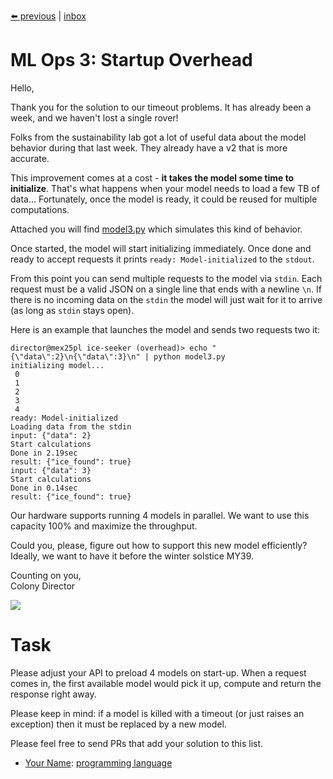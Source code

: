 [⬅️ previous](exercise2.md) | [inbox](readme.md) 

# ML Ops 3: Startup Overhead

Hello,

Thank you for the solution to our timeout problems. It has already been a week, and we haven't lost a single rover!

Folks from the sustainability lab got a lot of useful data about the
model behavior during that last week. They already have a v2 that is more accurate.

This improvement comes at a cost - **it takes the model some time to initialize**. That's what happens when your model 
needs to load a few TB of data... Fortunately, once the model is ready, it could be reused for multiple computations. 

Attached you will find [model3.py](model3.py) which simulates this kind of behavior.

Once started, the model will start initializing immediately. Once done and ready to accept requests
it prints `ready: Model-initialized` to the `stdout`.

From this point you can send multiple requests to the model via `stdin`. Each request must be a valid JSON on a single line 
that ends with a newline `\n`. If there is no incoming data on the `stdin` the model will
just wait for it to arrive (as long as `stdin` stays open).

Here is an example that launches the model and sends two requests two it:

```
director@mex25pl ice-seeker (overhead)> echo "{\"data\":2}\n{\"data\":3}\n" | python model3.py
initializing model...
 0
 1
 2
 3
 4
ready: Model-initialized
Loading data from the stdin
input: {"data": 2}
Start calculations
Done in 2.19sec
result: {"ice_found": true}
input: {"data": 3}
Start calculations
Done in 0.14sec
result: {"ice_found": true}
```

Our hardware supports running 4 models in parallel. We want to use this capacity 100% and maximize the throughput.

Could you, please, figure out how to support this new model efficiently? Ideally, we want to have it before the winter solstice MY39.

Counting on you,  
Colony Director

<img src="https://www.nasa.gov/sites/default/files/styles/ubernode_alt_horiz/public/thumbnails/image/emc-poster-astro-hab-lores.jpg">

# Task

Please adjust your API to preload 4 models on start-up. When a request comes in, the first
available model would pick it up, compute and return the response right away. 

Please keep in mind: if a model is killed with a timeout (or just raises an exception) then it must be replaced by a new model.

Please feel free to send PRs that add your solution to this list.

- [Your Name](http://github.com/your-github-profile): [programming language](http://github.com/url-to-the-ml-ops-solution-3)




